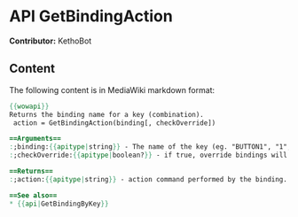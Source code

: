 # API GetBindingAction

**Contributor:** KethoBot

## Content

The following content is in MediaWiki markdown format:

```mediawiki
{{wowapi}}
Returns the binding name for a key (combination).
 action = GetBindingAction(binding[, checkOverride])

==Arguments==
:;binding:{{apitype|string}} - The name of the key (eg. "BUTTON1", "1", "CTRL-G")
:;checkOverride:{{apitype|boolean?}} - if true, override bindings will be checked, otherwise, only default (bindings.xml/SetBinding) bindings are consulted.

==Returns==
:;action:{{apitype|string}} - action command performed by the binding. If no action is bound to the key, an empty string is returned.

==See also==
* {{api|GetBindingByKey}}
```